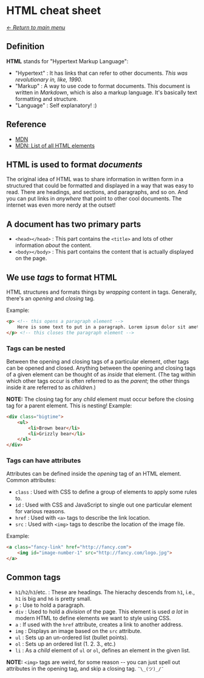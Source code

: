 # HTML cheat sheet

_[<- Return to main menu](README.md#contents)_

## Definition

**HTML** stands for "Hypertext Markup Language":

- "Hypertext" : It has links that can refer to other documents. _This was revolutionary in, like, 1990._
- "Markup" : A way to use code to format documents. This document is written in _Markdown_, which is also a markup language. It's basically text formatting and structure.
- "Language" : Self explanatory! :)

## Reference

- [MDN](https://developer.mozilla.org/en-US/docs/Web/HTML)
- [MDN: List of all HTML elements](https://developer.mozilla.org/en-US/docs/Web/HTML/Element)

## HTML is used to format _documents_

The original idea of HTML was to share information in written form in a structured that could be formatted and displayed in a way that was easy to read. There are headings, and sections, and paragraphs, and so on. And you can put links in _anywhere_ that point to other cool documents. The internet was even more nerdy at the outset!

## A document has two primary parts

- `<head></head>` : This part contains the `<title>` and lots of other information _about_ the content.
- `<body></body>` : This part contains the content that is actually displayed on the page.

## We use _tags_ to format HTML

HTML structures and formats things by _wrapping_ content in tags. Generally, there's an _opening_ and _closing_ tag.

Example:
```html
<p> <!-- this opens a paragraph element -->
    Here is some text to put in a paragraph. Lorem ipsum dolor sit amet!
</p> <!-- this closes the paragraph element -->
```

### Tags can be nested

Between the opening and closing tags of a particular element, other tags can be opened and closed. Anything between the opening and closing tags of a given element can be thought of as _inside_ that element. (The tag within which other tags occur is often referred to as the _parent_; the other things inside it are referred to as _children_.)

**NOTE:** The closing tag for any _child_ element must occur before the closing tag for a parent element. This is nesting! Example:

```html
<div class="bigtime">
    <ul>
        <li>Brown bear</li>
        <li>Grizzly bear</li>
    </ul>
</div>
```

### Tags can have attributes

Attributes can be defined inside the _opening_ tag of an HTML element. Common attributes:

- `class` : Used with CSS to define a group of elements to apply some rules to.
- `id` : Used with CSS and JavaScript to single out one particular element for various reasons.
- `href` : Used with `<a>` tags to describe the link location.
- `src` : Used with `<img>` tags to describe the location of the image file.

Example:
```html
<a class="fancy-link" href="http://fancy.com">
    <img id="image-number-1" src="http://fancy.com/logo.jpg">
</a>
```

## Common tags

- `h1`/`h2`/`h3`/etc. : These are headings. The hierachy descends from `h1`, i.e., `h1` is big and `h6` is pretty small.
- `p` : Use to hold a paragraph.
- `div` : Used to hold a _division_ of the page. This element is used _a lot_ in modern HTML to define elements we want to style using CSS.
- `a` : If used with the `href` attribute, creates a link to another address.
- `img` : Displays an image based on the `src` attribute.
- `ul` : Sets up an un-ordered list (bullet points).
- `ol` : Sets up an ordered list (1. 2. 3., etc.)
- `li` : As a _child_ element of `ul` or `ol`, defines an element in the given list.

**NOTE:** `<img>` tags are weird, for some reason -- you can just spell out attributes in the opening tag, and skip a closing tag. `¯\_(ツ)_/¯`

